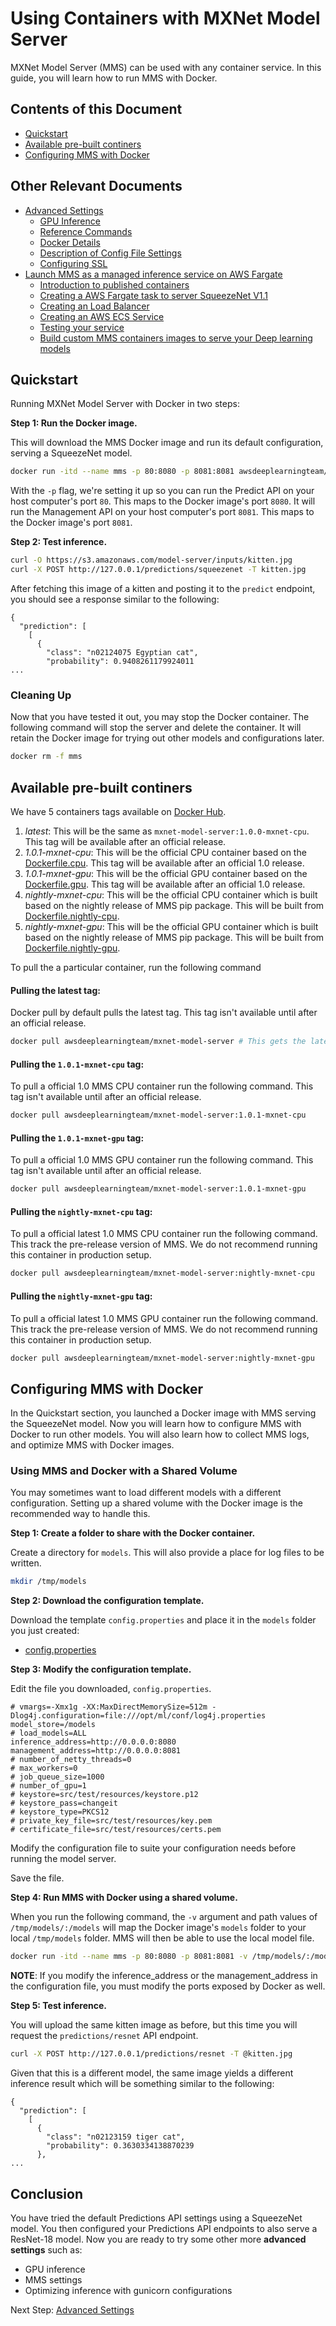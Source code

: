 [//]: # "All the references in this file should be actual links because this file would be used by docker hub. DO NOT use relative links or section tagging."

# Using Containers with MXNet Model Server

MXNet Model Server (MMS) can be used with any container service. In this guide, you will learn how to run MMS with Docker.

## Contents of this Document
* [Quickstart](https://github.com/awslabs/mxnet-model-server/blob/master/docker/README.md#quickstart)
* [Available pre-built continers](https://github.com/awslabs/mxnet-model-server/blob/master/docker/README.md#available-pre-built-continers)
* [Configuring MMS with Docker](https://github.com/awslabs/mxnet-model-server/blob/master/docker/README.md#configuring-mms-with-docker)


## Other Relevant Documents
* [Advanced Settings](https://github.com/awslabs/mxnet-model-server/blob/master/docker/advanced_settings.md)
    * [GPU Inference](https://github.com/awslabs/mxnet-model-server/blob/master/docker/advanced_settings.md#gpu-inference)
    * [Reference Commands](https://github.com/awslabs/mxnet-model-server/blob/master/docker/advanced_settings.md#reference-commands)
    * [Docker Details](https://github.com/awslabs/mxnet-model-server/blob/master/docker/advanced_settings.md#docker-details)
    * [Description of Config File Settings](https://github.com/awslabs/mxnet-model-server/blob/master/docker/advanced_settings.md#description-of-config-file-settings)
    * [Configuring SSL](https://github.com/awslabs/mxnet-model-server/blob/master/docker/advanced_settings.md#configuring-ssl)
* [Launch MMS as a managed inference service on AWS Fargate](https://github.com/awslabs/mxnet-model-server/blob/master/docs/mms_on_fargate.md)
    * [Introduction to published containers](https://github.com/awslabs/mxnet-model-server/blob/master/docs/mms_on_fargate.md#familiarize-yourself-with-our-containers)
    * [Creating a AWS Fargate task to server SqueezeNet V1.1](https://github.com/awslabs/mxnet-model-server/blob/master/docs/mms_on_fargate.md#create-a-aws-faragte-task-to-serve-squeezenet-model)
    * [Creating an Load Balancer](https://github.com/awslabs/mxnet-model-server/blob/master/docs/mms_on_fargate.md#create-a-load-balancer)
    * [Creating an AWS ECS Service](https://github.com/awslabs/mxnet-model-server/blob/master/docs/mms_on_fargate.md#creating-an-ecs-service-to-launch-our-aws-fargate-task)
    * [Testing your service](https://github.com/awslabs/mxnet-model-server/blob/master/docs/mms_on_fargate.md#test-your-service)
    * [Build custom MMS containers images to serve your Deep learning models](https://github.com/awslabs/mxnet-model-server/blob/master/docs/mms_on_fargate.md#customize-the-containers-to-server-your-custom-deep-learning-models)

## Quickstart
Running MXNet Model Server with Docker in two steps:

**Step 1: Run the Docker image.**

This will download the MMS Docker image and run its default configuration, serving a SqueezeNet model.

```bash
docker run -itd --name mms -p 80:8080 -p 8081:8081 awsdeeplearningteam/mxnet-model-server:1.0.1-mxnet-cpu mxnet-model-server --start --models squeezenet=https://s3.amazonaws.com/model-server/models/squeezenet_v1.1/squeezenet_v1.1.model
```

With the `-p` flag, we're setting it up so you can run the Predict API on your host computer's port `80`. This maps to the Docker image's port `8080`.
It will run the Management API on your host computer's port `8081`. This maps to the Docker image's port `8081`.

**Step 2: Test inference.**

```bash
curl -O https://s3.amazonaws.com/model-server/inputs/kitten.jpg
curl -X POST http://127.0.0.1/predictions/squeezenet -T kitten.jpg
```

After fetching this image of a kitten and posting it to the `predict` endpoint, you should see a response similar to the following:

```
{
  "prediction": [
    [
      {
        "class": "n02124075 Egyptian cat",
        "probability": 0.9408261179924011
...
```

### Cleaning Up

Now that you have tested it out, you may stop the Docker container. The following command will stop the server and delete the container. It will retain the Docker image for trying out other models and configurations later.

```bash
docker rm -f mms
```

## Available pre-built continers
We have 5 containers tags available on [Docker Hub](https://hub.docker.com/r/awsdeeplearningteam/mxnet-model-server/).
1. *latest*: This will be the same as `mxnet-model-server:1.0.0-mxnet-cpu`. This tag will be available after an official release.
2. *1.0.1-mxnet-cpu*: This will be the official CPU container based on the [Dockerfile.cpu](https://github.com/awslabs/mxnet-model-server/blob/master/docker/Dockerfile.cpu). This tag will be available after an official 1.0 release.
3. *1.0.1-mxnet-gpu*: This will be the official GPU container based on the [Dockerfile.gpu](https://github.com/awslabs/mxnet-model-server/blob/master/docker/Dockerfile.gpu). This tag will be available after an official 1.0 release.
4. *nightly-mxnet-cpu*: This will be the official CPU container which is built based on the nightly release of MMS pip package. This will be built from [Dockerfile.nightly-cpu](https://github.com/awslabs/mxnet-model-server/blob/master/docker/Dockerfile.nightly-cpu).
5. *nightly-mxnet-gpu*: This will be the official GPU container which is built based on the nightly release of MMS pip package. This will be built from [Dockerfile.nightly-gpu](https://github.com/awslabs/mxnet-model-server/blob/master/docker/Dockerfile.nightly-gpu).

To pull the a particular container, run the following command

#### Pulling the latest tag:
Docker pull by default pulls the latest tag. This tag isn't available until after an official release. 
```bash
docker pull awsdeeplearningteam/mxnet-model-server # This gets the latest release which is the same as 1.0.1-mxnet-cpu
``` 

#### Pulling the `1.0.1-mxnet-cpu` tag:
To pull a official 1.0 MMS CPU container run the following command. This tag isn't available until after an official release. 
```bash
docker pull awsdeeplearningteam/mxnet-model-server:1.0.1-mxnet-cpu 
``` 

#### Pulling the `1.0.1-mxnet-gpu` tag:
To pull a official 1.0 MMS GPU container run the following command. This tag isn't available until after an official release. 
```bash
docker pull awsdeeplearningteam/mxnet-model-server:1.0.1-mxnet-gpu 
``` 

#### Pulling the `nightly-mxnet-cpu` tag:
To pull a official latest 1.0 MMS CPU container run the following command. This track the pre-release version of MMS.
We do not recommend running this container in production setup.
```bash
docker pull awsdeeplearningteam/mxnet-model-server:nightly-mxnet-cpu
``` 

#### Pulling the `nightly-mxnet-gpu` tag:
To pull a official latest 1.0 MMS GPU container run the following command. This track the pre-release version of MMS.
We do not recommend running this container in production setup.
```bash
docker pull awsdeeplearningteam/mxnet-model-server:nightly-mxnet-gpu
``` 


## Configuring MMS with Docker

In the Quickstart section, you launched a Docker image with MMS serving the SqueezeNet model.
Now you will learn how to configure MMS with Docker to run other models.
You will also learn how to collect MMS logs, and optimize MMS with Docker images.

### Using MMS and Docker with a Shared Volume

You may sometimes want to load different models with a different configuration.
Setting up a shared volume with the Docker image is the recommended way to handle this.

**Step 1: Create a folder to share with the Docker container.**

Create a directory for `models`. This will also provide a place for log files to be written.

```bash
mkdir /tmp/models
```

**Step 2: Download the configuration template.**

Download the template `config.properties` and place it in the `models` folder you just created:
* [config.properties](https://github.com/awslabs/mxnet-model-server/blob/master/docker/config.properties)

**Step 3: Modify the configuration template.**

Edit the file you downloaded, `config.properties`.

```properties
# vmargs=-Xmx1g -XX:MaxDirectMemorySize=512m -Dlog4j.configuration=file:///opt/ml/conf/log4j.properties
model_store=/models
# load_models=ALL
inference_address=http://0.0.0.0:8080
management_address=http://0.0.0.0:8081
# number_of_netty_threads=0
# max_workers=0
# job_queue_size=1000
# number_of_gpu=1
# keystore=src/test/resources/keystore.p12
# keystore_pass=changeit
# keystore_type=PKCS12
# private_key_file=src/test/resources/key.pem
# certificate_file=src/test/resources/certs.pem
```

Modify the configuration file to suite your configuration needs before running the model server.

Save the file.

**Step 4: Run MMS with Docker using a shared volume.**

When you run the following command, the `-v` argument and path values of `/tmp/models/:/models` will map the Docker image's `models` folder to your local `/tmp/models` folder.
MMS will then be able to use the local model file.

```bash
docker run -itd --name mms -p 80:8080 -p 8081:8081 -v /tmp/models/:/models awsdeeplearningteam/mxnet-model-server:1.0.1-mxnet-cpu mxnet-model-server --start --mms-config /models/config.properties --models resnet=https://s3.amazonaws.com/model-server/models/resnet-18/resnet-18.model
```

**NOTE**: If you modify the inference_address or the management_address in the configuration file,
you must modify the ports exposed by Docker as well.

**Step 5: Test inference.**

You will upload the same kitten image as before, but this time you will request the `predictions/resnet` API endpoint.

```bash
curl -X POST http://127.0.0.1/predictions/resnet -T @kitten.jpg
```

Given that this is a different model, the same image yields a different inference result which will be something similar to the following:

```
{
  "prediction": [
    [
      {
        "class": "n02123159 tiger cat",
        "probability": 0.3630334138870239
      },
...
```

## Conclusion

You have tried the default Predictions API settings using a SqueezeNet model. 
You then configured your Predictions API endpoints to also serve a ResNet-18 model.
Now you are ready to try some other more **advanced settings** such as:

* GPU inference
* MMS settings
* Optimizing inference with gunicorn configurations

Next Step: [Advanced Settings](https://github.com/awslabs/mxnet-model-server/blob/master/docker/advanced_settings.md)
